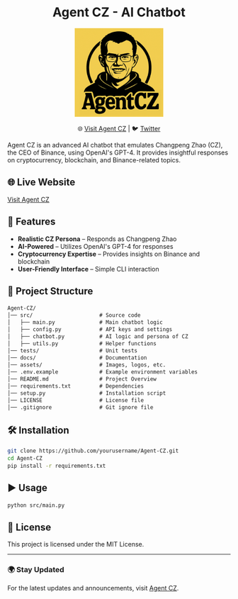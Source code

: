 <h1 align="center">Agent CZ - AI Chatbot</h1>

<p align="center">
  <img src="agentcz.png" alt="Agent CZ Logo" width="200px">
</p>

<p align="center">
  🌐 <a href="https://agentczbsc.fun/">Visit Agent CZ</a> | 🐦 <a href="https://x.com/agentCZx">Twitter</a>
</p>

Agent CZ is an advanced AI chatbot that emulates Changpeng Zhao (CZ), the CEO of Binance, using OpenAI's GPT-4. It provides insightful responses on cryptocurrency, blockchain, and Binance-related topics.

## 🌐 Live Website
[Visit Agent CZ](https://agentczbsc.fun/)

## 🚀 Features
- **Realistic CZ Persona** – Responds as Changpeng Zhao
- **AI-Powered** – Utilizes OpenAI's GPT-4 for responses
- **Cryptocurrency Expertise** – Provides insights on Binance and blockchain
- **User-Friendly Interface** – Simple CLI interaction

## 📂 Project Structure
```
Agent-CZ/
│── src/                     # Source code
│   ├── main.py              # Main chatbot logic
│   ├── config.py            # API keys and settings
│   ├── chatbot.py           # AI logic and persona of CZ
│   ├── utils.py             # Helper functions
│── tests/                   # Unit tests
│── docs/                    # Documentation
│── assets/                  # Images, logos, etc.
│── .env.example             # Example environment variables
│── README.md                # Project Overview
│── requirements.txt         # Dependencies
│── setup.py                 # Installation script
│── LICENSE                  # License file
│── .gitignore               # Git ignore file
```

## 🛠 Installation
```sh
git clone https://github.com/yourusername/Agent-CZ.git
cd Agent-CZ
pip install -r requirements.txt
```

## ▶️ Usage
```sh
python src/main.py
```

## 📜 License
This project is licensed under the MIT License.

---

### 🌍 Stay Updated
For the latest updates and announcements, visit [Agent CZ](https://agentczbsc.fun/).
